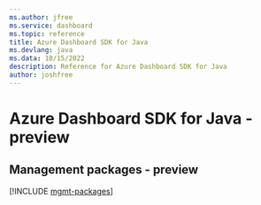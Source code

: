 ```yaml
---
ms.author: jfree
ms.service: dashboard
ms.topic: reference
title: Azure Dashboard SDK for Java
ms.devlang: java
ms.data: 10/15/2022
description: Reference for Azure Dashboard SDK for Java
author: joshfree
---
```

# Azure Dashboard SDK for Java - preview

## Management packages - preview
[!INCLUDE [mgmt-packages](dashboard-mgmt-index.md)]